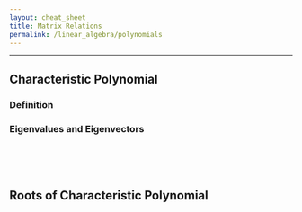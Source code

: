 ```yaml
---
layout: cheat_sheet
title: Matrix Relations
permalink: /linear_algebra/polynomials
---
```


_____________________________________________________________________________________________________________________________________


## Characteristic Polynomial

### Definition

### Eigenvalues and Eigenvectors



<br/>

<br/>

<br/>


## Roots of Characteristic Polynomial


